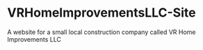 # VRHomeImprovementsLLC-Site
A website for a small local construction company called VR Home Improvements LLC
